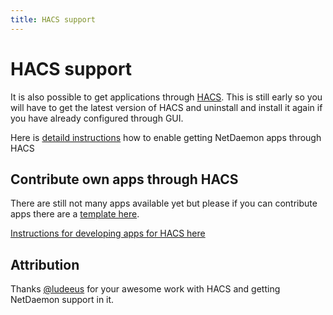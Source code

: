 ```yaml
---
title: HACS support
---
```

# HACS support

It is also possible to get applications through [HACS](https://hacs.xyz/). This is still early so you will have to get the latest version of HACS and uninstall and install it again if you have already configured through GUI.

Here is [detaild instructions](https://hacs.xyz/docs/categories/netdaemon_apps) how to enable getting NetDaemon apps through HACS

## Contribute own apps through HACS

There are still not many apps available yet but please if you can contribute apps there are a [template here](https://github.com/net-daemon/netdaemon-app-template).

[Instructions for developing apps for HACS here](https://hacs.xyz/docs/publish/netdaemon)

## Attribution

Thanks [@ludeeus](https://github.com/ludeeus) for your awesome work with HACS and getting NetDaemon support in it.
